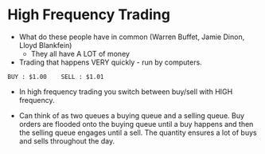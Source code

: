 # High Frequency Trading

* What do these people have in common (Warren Buffet, Jamie Dinon, Lloyd Blankfein)
  * They all have A LOT of money
* Trading that happens VERY quickly - run by computers.

```
BUY : $1.00    SELL : $1.01
```

* In high frequency trading you switch between buy/sell with HIGH frequency. 

* Can think of as two queues a buying queue and a selling queue.  Buy orders are flooded onto the buying queue until a buy happens and then the selling queue engages until a sell.  The quantity ensures a lot of buys and sells throughout the day. 